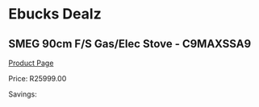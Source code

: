 
# Ebucks Dealz
## SMEG 90cm F/S Gas/Elec Stove - C9MAXSSA9
[Product Page](https://www.ebucks.com/web/shop/productSelected.do?prodId=894819863&catId=704989856)

Price: R25999.00

Savings: 


	